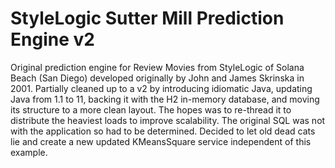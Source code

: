 # StyleLogic Sutter Mill Prediction Engine v2
Original prediction engine for Review Movies from StyleLogic of Solana Beach 
(San Diego) developed originally by John and James Skrinska in 2001. 
Partially cleaned up to a v2 by introducing idiomatic Java, updating Java 
from 1.1 to 11, backing it with the H2 in-memory database, and moving its 
structure to a more clean layout. The hopes was to re-thread it to distribute 
the heaviest loads to improve scalability. The original SQL was not with the 
application so had to be determined. Decided to let old dead cats lie and 
create a new updated KMeansSquare service independent of this example.
